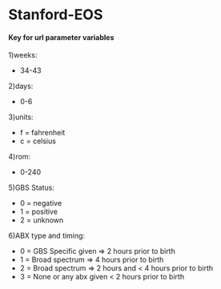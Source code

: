 Stanford-EOS
==========

#### Key for url parameter variables

1)weeks:
  * 34-43

2)days:
  * 0-6

3)units:
  * f = fahrenheit
  * c = celsius

4)rom: 
  * 0-240

5)GBS Status:

  * 0 = negative
  * 1 = positive
  * 2 = unknown

6)ABX type and timing:
  * 0 = GBS Specific given => 2 hours prior to birth
  * 1 = Broad spectrum => 4 hours prior to birth
  * 2 = Broad spectrum => 2 hours and < 4 hours prior to birth
  * 3 = None or any abx given < 2 hours prior to birth